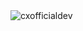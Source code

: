 <img src="https://komarev.com/ghpvc/?username=cxofficialdev&label=Ziyaretçi%20Sayısı&color=552b75" alt="cxofficialdev" />
